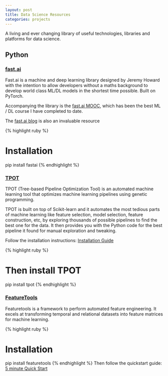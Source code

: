 ```yaml
---
layout: post
title: Data Science Resources
categories: projects
---
```


A living and ever changing library of useful technologies, libraries and platforms for data science.

<!-- more -->

<h2>Python</h2>

<h3><a href="https://github.com/fastai/fastai">fast.ai</a></h3>
Fast.ai is a machine and deep learning library designed by Jeremy Howard with the intention to allow developers without a maths background to develop world class ML/DL models in the shortest time possible. Built on PyTorch.

Accompanying the library is the <a href="http://www.fast.ai/">fast.ai MOOC</a>, which has been the best ML / DL course I have completed to date.

The <a href="http://www.fast.ai/topics/">fast.ai blog</a> is also an invaluable resource

{% highlight ruby %}
# Installation
pip install fastai
{% endhighlight %}


<p></p>
<h3><a href="https://github.com/EpistasisLab/tpot">TPOT</a></h3>
TPOT (Tree-based Pipeline Optimization Tool) is an automated machine learning tool that optimizes machine learning pipelines using genetic programming.

TPOT is built on top of Scikit-learn and it automates the most tedious parts of machine learning like feature selection, model selection, feature construction, etc, by exploring thousands of possible pipelines to find the best one for the data. It then provides you with the Python code for the best pipeline it found for manual exploration and tweaking.

Follow the installation instructions: <a href="http://epistasislab.github.io/tpot/installing/">Installation Guide</a>

{% highlight ruby %}
# Then install TPOT
pip install tpot
{% endhighlight %}

<h3><a href="https://www.featuretools.com/">FeatureTools</a></h3>
Featuretools is a framework to perform automated feature engineering. It excels at transforming temporal and relational datasets into feature matrices for machine learning.

{% highlight ruby %}
# Installation
pip install featuretools
{% endhighlight %}
Then follow the quickstart guide: <a href="https://docs.featuretools.com/#minute-quick-start">5 minute Quick Start</a>
